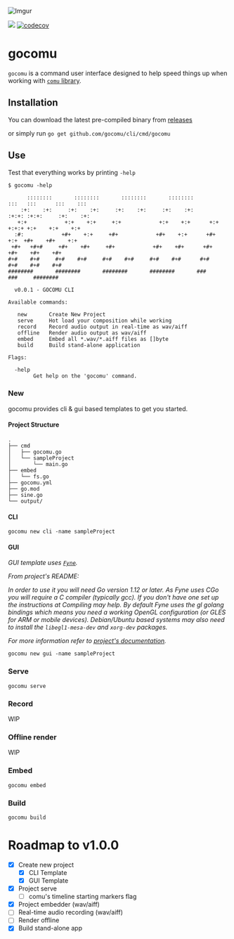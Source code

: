 ![Imgur](https://i.imgur.com/m4yuh20.png)

![](https://github.com/gocomu/cli/workflows/release/badge.svg?branch=master) [![codecov](https://codecov.io/gh/gocomu/cli/branch/master/graph/badge.svg)](https://codecov.io/gh/gocomu/cli)

# gocomu

`gocomu` is a command user interface designed to help speed things up when working with [`comu` library](http://github.com/gocomu/comu).  

## Installation

You can download the latest pre-compiled binary from [releases](https://github.com/gocomu/cli/releases)

or simply run `go get github.com/gocomu/cli/cmd/gocomu`

## Use

Test that everything works by printing `-help`

```
$ gocomu -help

      ::::::::       ::::::::       ::::::::       ::::::::         :::   :::      :::    ::: 
    :+:    :+:     :+:    :+:     :+:    :+:     :+:    :+:       :+:+: :+:+:     :+:    :+:  
   +:+            +:+    +:+     +:+            +:+    +:+      +:+ +:+:+ +:+    +:+    +:+   
  :#:            +#+    +:+     +#+            +#+    +:+      +#+  +:+  +#+    +#+    +:+    
 +#+   +#+#     +#+    +#+     +#+            +#+    +#+      +#+       +#+    +#+    +#+     
#+#    #+#     #+#    #+#     #+#    #+#     #+#    #+#      #+#       #+#    #+#    #+#      
########       ########       ########       ########       ###       ###     ########        

  v0.0.1 - GOCOMU CLI

Available commands:

   new       Create New Project 
   serve     Hot load your composition while working
   record    Record audio output in real-time as wav/aiff
   offline   Render audio output as wav/aiff 
   embed     Embed all *.wav/*.aiff files as []byte 
   build     Build stand-alone application 

Flags:

  -help
        Get help on the 'gocomu' command.
```

### New

gocomu provides cli & gui based templates to get you started.

#### Project Structure

```
.
├── cmd
│   ├── gocomu.go
│   └── sampleProject
│       └── main.go
├── embed
│   └── fs.go
├── gocomu.yml
├── go.mod
├── sine.go
└── output/
```

#### CLI

`gocomu new cli -name sampleProject`

#### GUI

_GUI template uses [`Fyne`](https://github.com/fyne-io/fyne)._

_From project's README:_

_In order to use it you will need Go version 1.12 or later. As Fyne uses CGo you will require a C compiler (typically gcc). If you don't have one set up the instructions at Compiling may help.
By default Fyne uses the gl golang bindings which means you need a working OpenGL configuration (or GLES for ARM or mobile devices). Debian/Ubuntu based systems may also need to install the `libegl1-mesa-dev` and `xorg-dev` packages._

_For more information refer to [project's documentation](https://github.com/fyne-io/fyne#prerequisites)._

`gocomu new gui -name sampleProject`


### Serve

`gocomu serve`

### Record 

WIP

### Offline render

WIP

### Embed

`gocomu embed`

### Build

`gocomu build`


# Roadmap to v1.0.0
- [x] Create new project
  - [x] CLI Template
  - [x] GUI Template
- [x] Project serve
  - [ ] comu's timeline starting markers flag
- [x] Project embedder (wav/aiff)
- [ ] Real-time audio recording (wav/aiff)
- [ ] Render offline
- [x] Build stand-alone app
